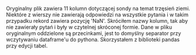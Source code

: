 Oryginalny plik zawiera 11 kolumn dotyczącej sondy na temat trzęsień ziemi. Niektóre z wierszy nie zawierają odpowiedzi na wszystkie pytania i w takim przypadku rekord zawiera pozycję 'NaN'. Skróciłem nazwy kolumn, tak aby nie zawierały pytań i były w czytelnej skróconej formie. Dane w pliku oryginalnym oddzielone są przecinkami, jest to domyślny separator przy wczytywaniu dataframe'u do pythona. 
Skorzystałem z biblioteki pandas przy edycji tabel.

